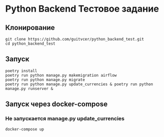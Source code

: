 # Python Backend Тестовое задание

## Клонирование
    git clone https://github.com/guitvcer/python_backend_test.git
    cd python_backend_test

## Запуск
    poetry install
    poetry run python manage.py makemigration airflow
    poetry run python manage.py migrate
    poetry run python manage.py update_currencies & poetry run python manage.py runserver &

## Запуск через docker-compose
### Не запускается manage.py update_currencies
    docker-compose up
